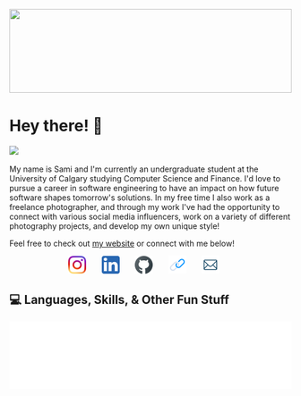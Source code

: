 <p align="center">
<!--   <img src="https://raw.githubusercontent.com/matfantinel/matfantinel/master/logo.svg" width="300" height="100"> -->
</p>	
<img src="https://raw.githubusercontent.com/matfantinel/matfantinel/master/waves.svg"" width="100%" height="150">

# Hey there! 👋️
![](https://komarev.com/ghpvc/?username=sami-z&color=0ca4a5)

My name is Sami and I'm currently an undergraduate student at the University of Calgary studying Computer Science and Finance. I'd love to pursue a career in software engineering to have an impact on how future software shapes tomorrow's solutions. In my free time I also work as a freelance photographer, and through my work I've had the opportunity to connect with various social media influencers, work on a variety of different photography projects, and develop my own unique style!

Feel free to check out <a href="https://samizeremariam.com/" target="_blank">my website</a> or connect with me below!

<!-- Social icons section -->
<p align="center">
  <a href="https://www.instagram.com/s_z.18/?hl=en"><img width="32px" alt="Instagram" title="Instagram" src="https://github.com/sami-z/sami-z/blob/ef621f9901f38d55b8a24de99e152df214505308/instagram.png"/></a>
  &#8287;&#8287;&#8287;&#8287;&#8287;
  <a href="https://www.linkedin.com/in/samizeremariam/"><img width="32px" alt="LinkedIn" title="LinkedIn" src="https://github.com/sami-z/sami-z/blob/ef621f9901f38d55b8a24de99e152df214505308/linkedin.png"/></a>
  &#8287;&#8287;&#8287;&#8287;&#8287;
   <a href="https://github.com/sami-z"><img width="32px" alt="Github" title="Github" src="https://github.com/sami-z/sami-z/blob/ef621f9901f38d55b8a24de99e152df214505308/github.png"/></a>
  &#8287;&#8287;&#8287;&#8287;&#8287;
    <a href="https://samizeremariam.com/"><img width="32px" alt="Website" title="Website" src="https://github.com/sami-z/sami-z/blob/7ca6a6880f76a43291929f6771e775aadc700800/website.png"/></a>
  &#8287;&#8287;&#8287;&#8287;&#8287;
  <a href="samizeremariam@gmail.com"><img width="32px" alt="Email" title="Email" src="https://github.com/sami-z/sami-z/blob/ef621f9901f38d55b8a24de99e152df214505308/email.png"/></a>
  &#8287;&#8287;&#8287;&#8287;&#8287;
  
</p>

## :computer: Languages, Skills, & Other Fun Stuff
                                                                            

<img src="https://raw.githubusercontent.com/sami-z/sami-z/main/tags.svg?token=AM746SDE2UGTHFDJVMK7KGLBXOLMY" width="auto" height="auto">
